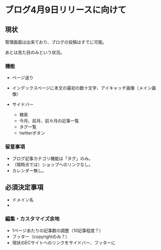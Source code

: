 # ブログ4月9日リリースに向けて



## 現状

管理画面は出来ており、ブログの投稿はすでに可能。

あとは見た目のみという状況。

### 機能

- ページ送り
- インデックスページに本文の最初の数十文字、アイキャッチ画像（メイン画像）

- サイドバー

  - 検索
  - 今月、前月、前々月の記事一覧
  - タグ一覧
  - twitterボタン

  

###  留意事項

- ブログ記事カテゴリ機能は「タグ」のみ。
- （現時点では）ショップへのリンクなし。
- カレンダー無し。



## 必須決定事項

- ドメイン名
- 



### 編集・カスタマイズ余地

- 1ページあたりの記事数の調整（10記事程度？）
- フッター（copyrightのみ？）
- 現状のECサイトへのリンクをサイドバー、フッターに